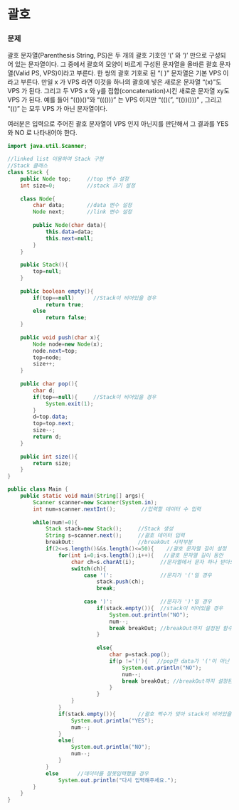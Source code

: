 # 괄호

### 문제

괄호 문자열(Parenthesis String, PS)은 두 개의 괄호 기호인 ‘(’ 와 ‘)’ 만으로 구성되어 있는 문자열이다. 그 중에서 괄호의 모양이 바르게 구성된 문자열을 올바른 괄호 문자열(Valid PS, VPS)이라고 부른다. 한 쌍의 괄호 기호로 된 “( )” 문자열은 기본 VPS 이라고 부른다. 만일 x 가 VPS 라면 이것을 하나의 괄호에 넣은 새로운 문자열 “(x)”도 VPS 가 된다. 그리고 두 VPS x 와 y를 접합(concatenation)시킨 새로운 문자열 xy도 VPS 가 된다. 예를 들어 “(())()”와 “((()))” 는 VPS 이지만 “(()(”, “(())()))” , 그리고 “(()” 는 모두 VPS 가 아닌 문자열이다. 

여러분은 입력으로 주어진 괄호 문자열이 VPS 인지 아닌지를 판단해서 그 결과를 YES 와 NO 로 나타내어야 한다. 

```java
import java.util.Scanner;

//linked list 이용하여 Stack 구현
//Stack 클래스
class Stack {
	public Node top;     //top 변수 설정
	int size=0;          //stack 크기 설정
	
	class Node{
		char data;       //data 변수 설정
		Node next;       //link 변수 설정
		
		public Node(char data){
			this.data=data;
			this.next=null;
		}
	}
	
	public Stack(){
		top=null;
	}
	
	public boolean empty(){
		if(top==null)      //Stack이 비어있을 경우
			return true;
		else
			return false;
	}
	
	public void push(char x){
		Node node=new Node(x);
		node.next=top;
		top=node;
		size++;
	}
	
	public char pop(){
		char d;
		if(top==null){     //Stack이 비어있을 경우
			System.exit(1);
		}
		d=top.data;
		top=top.next;
		size--;
		return d;
	}
	
	public int size(){
		return size;
	}
}

public class Main {
	public static void main(String[] args){
		Scanner scanner=new Scanner(System.in);
		int num=scanner.nextInt();        //입력할 데이터 수 입력
		
		while(num!=0){
			Stack stack=new Stack();     //Stack 생성
			String s=scanner.next();     //괄호 데이터 입력
			breakOut:                    //breakOut 시작부분
			if(2<=s.length()&&s.length()<=50){    //괄호 문자열 길이 설정
				for(int i=0;i<s.length();i++){   //괄호 문자열 길이 동안
					char ch=s.charAt(i);        //문자열에서 문자 하나 받아오기
					switch(ch){
						case '(':               //문자가 '('일 경우
							stack.push(ch);
							break;
							
						case ')':               //문자가 ')'일 경우
							if(stack.empty()){  //stack이 비어있을 경우
								System.out.println("NO");
								num--;
								break breakOut; //breakOut까지 설정된 함수 종료
							}
							
							else{
								char p=stack.pop();
								if(p !='('){   //pop한 data가 '('이 아닌 경우
									System.out.println("NO");
									num--;
									break breakOut; //breakOut까지 설정된 함수 종료
								}
							}
					}
				}
				if(stack.empty()){       //괄호 짝수가 맞아 stack이 비어있을 경우
					System.out.println("YES");
					num--;
				}
				else{
					System.out.println("NO");
					num--;
				}
			}
			else      //데이터를 잘못입력했을 경우
				System.out.println("다시 입력해주세요.");
		}
	}
}
```



